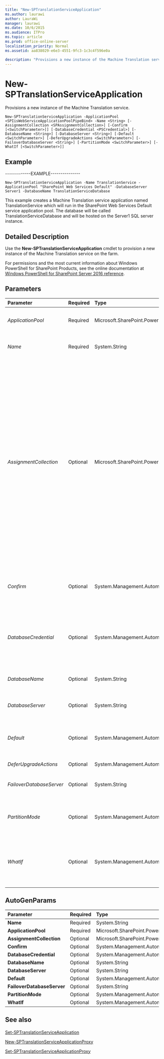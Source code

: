```yaml
---
title: "New-SPTranslationServiceApplication"
ms.author: laurawi
author: LauraWi
manager: laurawi
ms.date: 10/6/2015
ms.audience: ITPro
ms.topic: article
ms.prod: office-online-server
localization_priority: Normal
ms.assetid: aa838029-e6e3-4551-9fc3-1c3c4f596e0a

description: "Provisions a new instance of the Machine Translation service."
---
```


# New-SPTranslationServiceApplication

Provisions a new instance of the Machine Translation service.
  
```
New-SPTranslationServiceApplication -ApplicationPool <SPIisWebServiceApplicationPoolPipeBind> -Name <String> [-AssignmentCollection <SPAssignmentCollection>] [-Confirm [<SwitchParameter>]] [-DatabaseCredential <PSCredential>] [-DatabaseName <String>] [-DatabaseServer <String>] [-Default <SwitchParameter>] [-DeferUpgradeActions <SwitchParameter>] [-FailoverDatabaseServer <String>] [-PartitionMode <SwitchParameter>] [-WhatIf [<SwitchParameter>]]

```

## Example

-------------EXAMPLE---------------
  
```
New-SPTranslationServiceApplication -Name TranslationService -ApplicationPool "SharePoint Web Services Default" -DatabaseServer Server1 -DatabaseName TranslationServiceDatabase
```

This example creates a Machine Translation service application named TranslationService which will run in the SharePoint Web Services Default service application pool. The database will be called TranslationServiceDatabase and will be hosted on the Server1 SQL server instance.
  
## Detailed Description

Use the **New-SPTranslationServiceApplication** cmdlet to provision a new instance of the Machine Translation service on the farm. 
  
For permissions and the most current information about Windows PowerShell for SharePoint Products, see the online documentation at [Windows PowerShell for SharePoint Server 2016 reference](https://go.microsoft.com/fwlink/p/?LinkId=671715). 
  
## Parameters

|**Parameter**|**Required**|**Type**|**Description**|
|:-----|:-----|:-----|:-----|
| _ApplicationPool_ <br/> |Required  <br/> |Microsoft.SharePoint.PowerShell.SPIisWebServiceApplicationPoolPipeBind  <br/> |Specifies the managed application pool that the instance of Translation Service will run in.  <br/> |
| _Name_ <br/> |Required  <br/> |System.String  <br/> |Specifies the unique identifier of Translation Service instance to be created.  <br/> |
| _AssignmentCollection_ <br/> |Optional  <br/> |Microsoft.SharePoint.PowerShell.SPAssignmentCollection  <br/> |Manages objects for the purpose of proper disposal. Use of objects, such as **SPWeb** or **SPSite**, can use large amounts of memory and use of these objects in Windows PowerShell scripts requires proper memory management. Using the **SPAssignment** object, you can assign objects to a variable and dispose of the objects after they are needed to free up memory. When **SPWeb**, **SPSite**, or **SPSiteAdministration** objects are used, the objects are automatically disposed of if an assignment collection or the **Global** parameter is not used.  <br/> > [!NOTE]> When the **Global** parameter is used, all objects are contained in the global store. If objects are not immediately used, or disposed of by using the **Stop-SPAssignment** command, an out-of-memory scenario can occur.           |
| _Confirm_ <br/> |Optional  <br/> |System.Management.Automation.SwitchParameter  <br/> |Prompts you for confirmation before executing the command. For more information, type the following command: **get-help about_commonparameters** <br/> |
| _DatabaseCredential_ <br/> |Optional  <br/> |System.Management.Automation.PSCredential  <br/> |Specifies the SQL Server credentials used for this Translation Service instance. This parameter to be used only used for SQL authentication; if not present, Windows authentication is used instead.  <br/> |
| _DatabaseName_ <br/> |Optional  <br/> |System.String  <br/> |Specifies the database name which is to be used for this Translation Service instance.  <br/> |
| _DatabaseServer_ <br/> |Optional  <br/> |System.String  <br/> |Specifies the database server which is to be used for this Translation Service instance.  <br/> |
| _Default_ <br/> |Optional  <br/> |System.Management.Automation.SwitchParameter  <br/> |Determines whether or not the proxy for this service application should be added to the default proxy group for this Web application.  <br/> |
| _DeferUpgradeActions_ <br/> |Optional  <br/> |System.Management.Automation.SwitchParameter  <br/> |PARAMVALUE: SwitchParameter  <br/> |
| _FailoverDatabaseServer_ <br/> |Optional  <br/> |System.String  <br/> |Specifies the SQL server instance that will be used as a backup to the primary SQL Server instance.  <br/> |
| _PartitionMode_ <br/> |Optional  <br/> |System.Management.Automation.SwitchParameter  <br/> |Restricts this service to behave uniquely on a partitioned set of site collections. This cannot be changed after the application is provisioned  <br/> |
| _WhatIf_ <br/> |Optional  <br/> |System.Management.Automation.SwitchParameter  <br/> |Displays a message that describes the effect of the command instead of executing the command. For more information, type the following command: **get-help about_commonparameters** <br/> |
   
## AutoGenParams

|**Parameter**|**Required**|**Type**|**Description**|
|:-----|:-----|:-----|:-----|
|**Name** <br/> |Required  <br/> |System.String  <br/> ||
|**ApplicationPool** <br/> |Required  <br/> |Microsoft.SharePoint.PowerShell.SPIisWebServiceApplicationPoolPipeBind  <br/> ||
|**AssignmentCollection** <br/> |Optional  <br/> |Microsoft.SharePoint.PowerShell.SPAssignmentCollection  <br/> ||
|**Confirm** <br/> |Optional  <br/> |System.Management.Automation.SwitchParameter  <br/> ||
|**DatabaseCredential** <br/> |Optional  <br/> |System.Management.Automation.PSCredential  <br/> ||
|**DatabaseName** <br/> |Optional  <br/> |System.String  <br/> ||
|**DatabaseServer** <br/> |Optional  <br/> |System.String  <br/> ||
|**Default** <br/> |Optional  <br/> |System.Management.Automation.SwitchParameter  <br/> ||
|**FailoverDatabaseServer** <br/> |Optional  <br/> |System.String  <br/> ||
|**PartitionMode** <br/> |Optional  <br/> |System.Management.Automation.SwitchParameter  <br/> ||
|**WhatIf** <br/> |Optional  <br/> |System.Management.Automation.SwitchParameter  <br/> ||
   
## See also

#### 

[Set-SPTranslationServiceApplication](set-sptranslationserviceapplication.md)
  
[New-SPTranslationServiceApplicationProxy](new-sptranslationserviceapplicationproxy.md)
  
[Set-SPTranslationServiceApplicationProxy](set-sptranslationserviceapplicationproxy.md)

